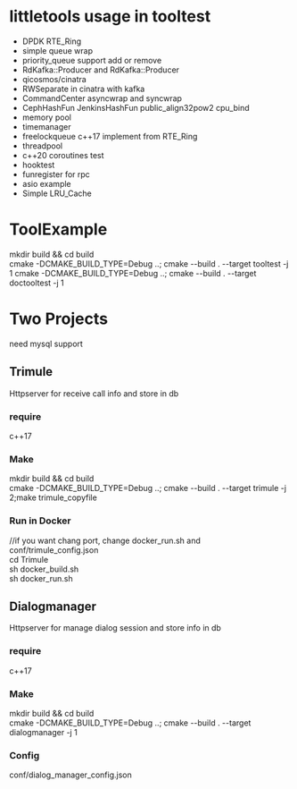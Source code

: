 littletools usage in tooltest
====
* DPDK RTE_Ring
* simple queue wrap
* priority_queue support add or remove
* RdKafka::Producer and RdKafka::Producer
* qicosmos/cinatra
* RWSeparate in cinatra with kafka
* CommandCenter asyncwrap and syncwrap
* CephHashFun JenkinsHashFun public_align32pow2 cpu_bind
* memory pool
* timemanager
* freelockqueue c++17 implement from RTE_Ring
* threadpool
* c++20 coroutines test
* hooktest
* funregister for rpc
* asio example
* Simple LRU_Cache

# ToolExample
mkdir build && cd build  
cmake -DCMAKE_BUILD_TYPE=Debug ..; cmake --build . --target tooltest -j 1
cmake -DCMAKE_BUILD_TYPE=Debug ..; cmake --build . --target doctooltest -j 1

# Two Projects
need mysql support

## Trimule
Httpserver for receive call info and store in db
### require 
c++17
### Make
mkdir build && cd build  
cmake -DCMAKE_BUILD_TYPE=Debug ..; cmake --build . --target trimule -j 2;make trimule_copyfile
### Run in Docker
//if you want chang port, change docker_run.sh and conf/trimule_config.json  
cd Trimule  
sh docker_build.sh  
sh docker_run.sh  

## Dialogmanager
Httpserver for manage dialog session and store info in db
### require 
c++17
### Make
mkdir build && cd build  
cmake -DCMAKE_BUILD_TYPE=Debug ..; cmake --build . --target dialogmanager -j 1
### Config
conf/dialog_manager_config.json 